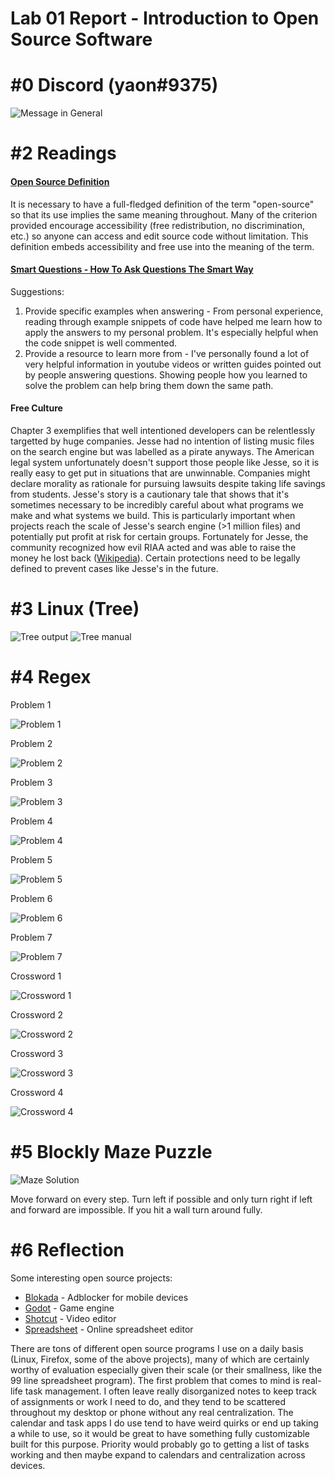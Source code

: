 # Lab 01 Report - Introduction to Open Source Software

# #0 Discord (yaon#9375)
![Message in General](https://media.discordapp.net/attachments/221060219243855872/805591579829075978/unknown.png)

# #2 Readings
#### [Open Source Definition](https://opensource.org/osd)
It is necessary to have a full-fledged definition of the term "open-source" so that its use implies the same meaning throughout. Many of the criterion provided encourage accessibility (free redistribution, no discrimination, etc.) so anyone can access and edit source code without limitation. This definition embeds accessibility and free use into the meaning of the term.

#### [Smart Questions - How To Ask Questions The Smart Way](http://www.catb.org/esr/faqs/smart-questions.html)
Suggestions:
1. Provide specific examples when answering - From personal experience, reading through example snippets of code have helped me learn how to apply the answers to my personal problem. It's especially helpful when the code snippet is well commented.
2. Provide a resource to learn more from - I've personally found a lot of very helpful information in youtube videos or written guides pointed out by people answering questions. Showing people how you learned to solve the problem can help bring them down the same path.

#### Free Culture
Chapter 3 exemplifies that well intentioned developers can be relentlessly targetted by huge companies. Jesse had no intention of listing music files on the search engine but was labelled as a pirate anyways. The American legal system unfortunately doesn't support those people like Jesse, so it is really easy to get put in situations that are unwinnable. Companies might declare morality as rationale for pursuing lawsuits despite taking life savings from students. Jesse's story is a cautionary tale that shows that it's sometimes necessary to be incredibly careful about what programs we make and what systems we build. This is particularly important when projects reach the scale of Jesse's search engine (>1 million files) and potentially put profit at risk for certain groups. Fortunately for Jesse, the community recognized how evil RIAA acted and was able to raise the money he lost back ([Wikipedia](https://en.wikipedia.org/wiki/Phynd)). Certain protections need to be legally defined to prevent cases like Jesse's in the future.

# #3 Linux (Tree)
![Tree output](https://media.discordapp.net/attachments/221060219243855872/804777656112906260/unknown.png)
![Tree manual](https://media.discordapp.net/attachments/221060219243855872/805590710970613770/unknown.png)

# #4 Regex
Problem 1

![Problem 1](https://media.discordapp.net/attachments/221060219243855872/804780703740985384/unknown.png)

Problem 2

![Problem 2](https://media.discordapp.net/attachments/221060219243855872/804781405074489364/unknown.png)

Problem 3

![Problem 3](https://media.discordapp.net/attachments/221060219243855872/804782188297584700/unknown.png)

Problem 4

![Problem 4](https://media.discordapp.net/attachments/221060219243855872/804782951660257280/unknown.png)

Problem 5

![Problem 5](https://media.discordapp.net/attachments/221060219243855872/804784099193257994/unknown.png)

Problem 6

![Problem 6](https://media.discordapp.net/attachments/221060219243855872/804784921658785792/unknown.png)

Problem 7

![Problem 7](https://media.discordapp.net/attachments/221060219243855872/804786093047152640/unknown.png)

Crossword 1

![Crossword 1](https://media.discordapp.net/attachments/221060219243855872/804787938952347698/unknown.png)

Crossword 2

![Crossword 2](https://media.discordapp.net/attachments/221060219243855872/804788114974703644/unknown.png)

Crossword 3

![Crossword 3](https://media.discordapp.net/attachments/221060219243855872/804788373339635762/unknown.png)

Crossword 4

![Crossword 4](https://media.discordapp.net/attachments/221060219243855872/804789322607624292/unknown.png)

# #5 Blockly Maze Puzzle
![Maze Solution](https://media.discordapp.net/attachments/221060219243855872/804792573788553307/unknown.png)

Move forward on every step. Turn left if possible and only turn right if left and forward are impossible. If you hit a wall turn around fully.

# #6 Reflection
Some interesting open source projects:
* [Blokada](https://github.com/blokadaorg/blokada) - Adblocker for mobile devices
* [Godot](https://github.com/godotengine/godot) - Game engine
* [Shotcut](https://github.com/mltframework/shotcut) - Video editor
* [Spreadsheet](https://github.com/audreyt/500lines/tree/master/spreadsheet) - Online spreadsheet editor

There are tons of different open source programs I use on a daily basis (Linux, Firefox, some of the above projects), many of which are certainly worthy of evaluation especially given their scale (or their smallness, like the 99 line spreadsheet program).
The first problem that comes to mind is real-life task management. I often leave really disorganized notes to keep track of assignments or work I need to do, and they tend to be scattered throughout my desktop or phone without any real centralization. The calendar and task apps I do use tend to have weird quirks or end up taking a while to use, so it would be great to have something fully customizable built for this purpose.
Priority would probably go to getting a list of tasks working and then maybe expand to calendars and centralization across devices.
